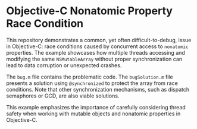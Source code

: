 # Objective-C Nonatomic Property Race Condition

This repository demonstrates a common, yet often difficult-to-debug, issue in Objective-C: race conditions caused by concurrent access to `nonatomic` properties.  The example showcases how multiple threads accessing and modifying the same `NSMutableArray` without proper synchronization can lead to data corruption or unexpected crashes.

The `bug.m` file contains the problematic code.  The `bugSolution.m` file presents a solution using `@synchronized` to protect the array from race conditions.  Note that other synchronization mechanisms, such as dispatch semaphores or GCD, are also viable solutions.

This example emphasizes the importance of carefully considering thread safety when working with mutable objects and nonatomic properties in Objective-C.